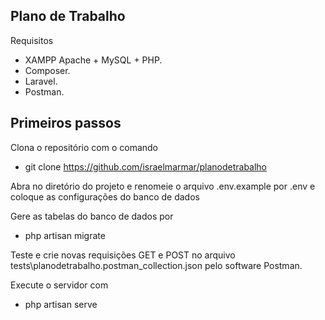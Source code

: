 ## Plano de Trabalho

Requisitos

- XAMPP Apache + MySQL + PHP.
- Composer.
- Laravel.
- Postman.

## Primeiros passos

Clona o repositório com o comando

- git clone https://github.com/israelmarmar/planodetrabalho

Abra no diretório do projeto e renomeie o arquivo .env.example por .env e coloque as configurações do banco de dados

Gere as tabelas do banco de dados por

- php artisan migrate

Teste e crie novas requisições GET e POST no arquivo tests\planodetrabalho.postman_collection.json pelo software Postman.

Execute o servidor com

- php artisan serve
